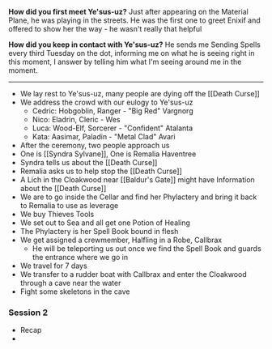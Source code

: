 **How did you first meet Ye'sus-uz?**
Just after appearing on the Material Plane, he was playing in the streets.
	He was the first one to greet Enixif and offered to show her the way - he wasn't really that helpful

**How did you keep in contact with Ye'sus-uz?**
He sends me Sending Spells every third Tuesday on the dot, informing me on what he is seeing right in this moment, I answer by telling him what I'm seeing around me in the moment.

---

- We lay rest to Ye'sus-uz, many people are dying off the [[Death Curse]]
- We address the crowd with our eulogy to Ye'sus-uz
	- Cedric: Hobgoblin, Ranger - "Big Red" Vargnorg
	- Nico: Eladrin, Cleric - Wes
	- Luca: Wood-Elf, Sorcerer - "Confident" Atalanta
	- Kata: Aasimar, Paladin - "Metal Clad" Avari
- After the ceremony, two people approach us
- One is [[Syndra Sylvane]], One is Remalia Haventree
- Syndra tells us about the [[Death Curse]]
- Remalia asks us to help stop the [[Death Curse]]
- A Lich in the Cloakwood near [[Baldur's Gate]] might have Information about the [[Death Curse]]
- We are to go inside the Cellar and find her Phylactery and bring it back to Remalia to use as leverage
- We buy Thieves Tools
- We set out to Sea and all get one Potion of Healing
- The Phylactery is her Spell Book bound in flesh
- We get assigned a crewmember, Halfling in a Robe, Callbrax
	- He will be teleporting us out once we find the Spell Book and guards the entrance where we go in
- We travel for 7 days
- We transfer to a rudder boat with Callbrax and enter the Cloakwood through a cave near the water
- Fight some skeletons in the cave

### Session 2
- Recap
- 